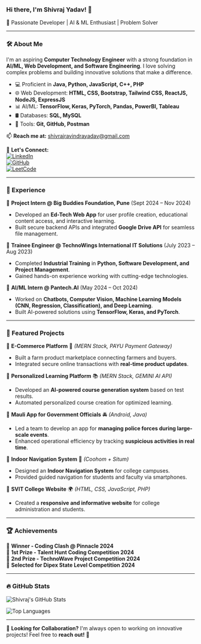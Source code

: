 ### Hi there, I'm Shivraj Yadav! 👋

🚀 Passionate Developer | AI & ML Enthusiast | Problem Solver

---

### 🛠 About Me
I'm an aspiring **Computer Technology Engineer** with a strong foundation in **AI/ML, Web Development, and Software Engineering**. I love solving complex problems and building innovative solutions that make a difference.

- 💻 Proficient in **Java, Python, JavaScript, C++, PHP**
- 🌐 Web Development: **HTML, CSS, Bootstrap, Tailwind CSS, ReactJS, NodeJS, ExpressJS**
- 📊 AI/ML: **TensorFlow, Keras, PyTorch, Pandas, PowerBI, Tableau**
- 🛢 Databases: **SQL, MySQL**
- 🔧 Tools: **Git, GitHub, Postman**

📫 **Reach me at:** [shivrajravindrayadav@gmail.com](mailto:shivrajravindrayadav@gmail.com)

🔗 **Let's Connect:**  
[![LinkedIn](https://img.shields.io/badge/LinkedIn-Connect-blue?style=flat&logo=linkedin)](https://www.linkedin.com/in/shivraj-yadav-a776aa257/)  
[![GitHub](https://img.shields.io/badge/GitHub-Follow-black?style=flat&logo=github)](https://github.com/shivraj-yadav/)  
[![LeetCode](https://img.shields.io/badge/LeetCode-Practice-orange?style=flat&logo=leetcode)](https://leetcode.com/shivraj-yadav/)

---

### 📌 Experience
🔹 **Project Intern @ Big Buddies Foundation, Pune** (Sept 2024 – Nov 2024)  
- Developed an **Ed-Tech Web App** for user profile creation, educational content access, and interactive learning.
- Built secure backend APIs and integrated **Google Drive API** for seamless file management.

🔹 **Trainee Engineer @ TechnoWings International IT Solutions** (July 2023 – Aug 2023)  
- Completed **Industrial Training** in **Python, Software Development, and Project Management**.
- Gained hands-on experience working with cutting-edge technologies.

🔹 **AI/ML Intern @ Pantech.AI** (May 2024 – Oct 2024)  
- Worked on **Chatbots, Computer Vision, Machine Learning Models (CNN, Regression, Classification), and Deep Learning**.
- Built AI-powered solutions using **TensorFlow, Keras, and PyTorch**.

---

### 📂 Featured Projects
🔹 **E-Commerce Platform** 🛒 *(MERN Stack, PAYU Payment Gateway)*  
- Built a farm product marketplace connecting farmers and buyers.
- Integrated secure online transactions with **real-time product updates**.

🔹 **Personalized Learning Platform** 📚 *(MERN Stack, GEMINI AI API)*  
- Developed an **AI-powered course generation system** based on test results.
- Automated personalized course creation for optimized learning.

🔹 **Mauli App for Government Officials** 🚔 *(Android, Java)*  
- Led a team to develop an app for **managing police forces during large-scale events**.
- Enhanced operational efficiency by tracking **suspicious activities in real time**.

🔹 **Indoor Navigation System** 📍 *(Coohom + Situm)*  
- Designed an **Indoor Navigation System** for college campuses.
- Provided guided navigation for students and faculty via smartphones.

🔹 **SVIT College Website** 🌍 *(HTML, CSS, JavaScript, PHP)*  
- Created a **responsive and informative website** for college administration and students.

---

### 🏆 Achievements
🏅 **Winner - Coding Clash @ Pinnacle 2024**  
🥇 **1st Prize - Talent Hunt Coding Competition 2024**  
🥈 **2nd Prize - TechnoWave Project Competition 2024**  
🏅 **Selected for Dipex State Level Competition 2024**  

---

### 🔥 GitHub Stats
![Shivraj's GitHub Stats](https://github-readme-stats.vercel.app/api?username=shivraj-yadav&show_icons=true&theme=radical)

![Top Languages](https://github-readme-stats.vercel.app/api/top-langs/?username=shivraj-yadav&layout=compact&theme=tokyonight)

---

🎯 **Looking for Collaboration?** I'm always open to working on innovative projects! Feel free to **reach out!** 🚀

